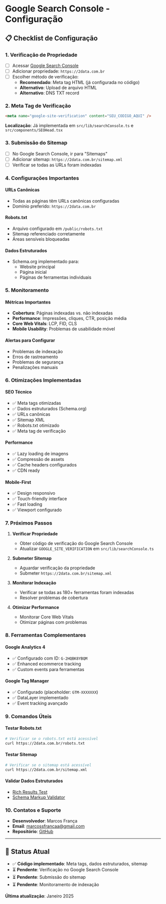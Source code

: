 # Google Search Console - Configuração

## 📋 Checklist de Configuração

### 1. Verificação de Propriedade
- [ ] Acessar [Google Search Console](https://search.google.com/search-console)
- [ ] Adicionar propriedade: `https://2data.com.br`
- [ ] Escolher método de verificação:
  - **Recomendado**: Meta tag HTML (já configurada no código)
  - **Alternativo**: Upload de arquivo HTML
  - **Alternativo**: DNS TXT record

### 2. Meta Tag de Verificação
```html
<meta name="google-site-verification" content="SEU_CODIGO_AQUI" />
```
**Localização**: Já implementada em `src/lib/searchConsole.ts` e `src/components/SEOHead.tsx`

### 3. Submissão do Sitemap
- [ ] No Google Search Console, ir para "Sitemaps"
- [ ] Adicionar sitemap: `https://2data.com.br/sitemap.xml`
- [ ] Verificar se todas as URLs foram indexadas

### 4. Configurações Importantes

#### URLs Canônicas
- Todas as páginas têm URLs canônicas configuradas
- Domínio preferido: `https://2data.com.br`

#### Robots.txt
- Arquivo configurado em `/public/robots.txt`
- Sitemap referenciado corretamente
- Áreas sensíveis bloqueadas

#### Dados Estruturados
- Schema.org implementado para:
  - Website principal
  - Página inicial
  - Páginas de ferramentas individuais

### 5. Monitoramento

#### Métricas Importantes
- **Cobertura**: Páginas indexadas vs. não indexadas
- **Performance**: Impressões, cliques, CTR, posição média
- **Core Web Vitals**: LCP, FID, CLS
- **Mobile Usability**: Problemas de usabilidade móvel

#### Alertas para Configurar
- Problemas de indexação
- Erros de rastreamento
- Problemas de segurança
- Penalizações manuais

### 6. Otimizações Implementadas

#### SEO Técnico
- ✅ Meta tags otimizadas
- ✅ Dados estruturados (Schema.org)
- ✅ URLs canônicas
- ✅ Sitemap XML
- ✅ Robots.txt otimizado
- ✅ Meta tag de verificação

#### Performance
- ✅ Lazy loading de imagens
- ✅ Compressão de assets
- ✅ Cache headers configurados
- ✅ CDN ready

#### Mobile-First
- ✅ Design responsivo
- ✅ Touch-friendly interface
- ✅ Fast loading
- ✅ Viewport configurado

### 7. Próximos Passos

1. **Verificar Propriedade**
   - Obter código de verificação do Google Search Console
   - Atualizar `GOOGLE_SITE_VERIFICATION` em `src/lib/searchConsole.ts`

2. **Submeter Sitemap**
   - Aguardar verificação da propriedade
   - Submeter `https://2data.com.br/sitemap.xml`

3. **Monitorar Indexação**
   - Verificar se todas as 180+ ferramentas foram indexadas
   - Resolver problemas de cobertura

4. **Otimizar Performance**
   - Monitorar Core Web Vitals
   - Otimizar páginas com problemas

### 8. Ferramentas Complementares

#### Google Analytics 4
- ✅ Configurado com ID: `G-2HQBK8YBQM`
- ✅ Enhanced ecommerce tracking
- ✅ Custom events para ferramentas

#### Google Tag Manager
- ✅ Configurado (placeholder: `GTM-XXXXXXX`)
- ✅ DataLayer implementado
- ✅ Event tracking avançado

### 9. Comandos Úteis

#### Testar Robots.txt
```bash
# Verificar se o robots.txt está acessível
curl https://2data.com.br/robots.txt
```

#### Testar Sitemap
```bash
# Verificar se o sitemap está acessível
curl https://2data.com.br/sitemap.xml
```

#### Validar Dados Estruturados
- [Rich Results Test](https://search.google.com/test/rich-results)
- [Schema Markup Validator](https://validator.schema.org/)

### 10. Contatos e Suporte

- **Desenvolvedor**: Marcos França
- **Email**: marcossfrancaa@gmail.com
- **Repositório**: [GitHub](https://github.com/marcossfranca/site-on-fire)

---

## 🚀 Status Atual

- ✅ **Código implementado**: Meta tags, dados estruturados, sitemap
- ⏳ **Pendente**: Verificação no Google Search Console
- ⏳ **Pendente**: Submissão do sitemap
- ⏳ **Pendente**: Monitoramento de indexação

**Última atualização**: Janeiro 2025